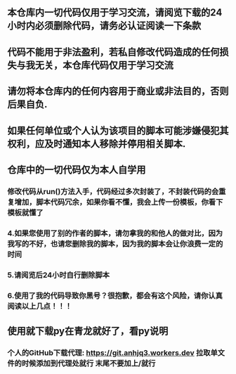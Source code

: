 ## 本仓库内一切代码仅用于学习交流，请阅览下载的24小时内必须删除代码，请务必认证阅读一下条款
## 代码不能用于非法盈利，若私自修改代码造成的任何损失与我无关，本仓库代码仅用于学习交流
## 请勿将本仓库内的任何内容用于商业或非法目的，否则后果自负.
## 如果任何单位或个人认为该项目的脚本可能涉嫌侵犯其权利，应及时通知本人移除并停用相关脚本.
## 仓库中的一切代码仅为本人自学用

### 修改代码从run()方法入手，代码经过多次封装了，不封装代码的会重复增加，脚本代码冗余，如果你看不懂，我会上传一份模板，你看下模板就懂了
### 4.如果您使用了别的作者的脚本，请勿拿我的和他人的做对比，因为我写的不好，也请您删除我的脚本，因为我的脚本会让你浪费一定的时间
### 5.请阅览后24小时自行删除脚本
### 6.使用了我的代码导致你黑号？很抱歉，都会有这个风险，请你认真阅读以上几点！！！

## 使用就下载py在青龙就好了，看py说明
### 个人的GitHub下载代理: https://git.anhjq3.workers.dev 拉取单文件的时候添加到代理处就行 末尾不要加上/就行


